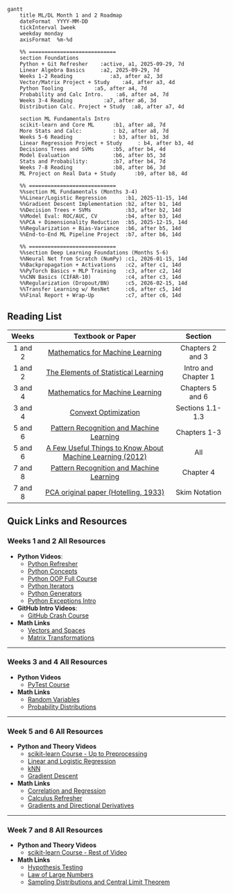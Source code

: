 ```mermaid
gantt
    title ML/DL Month 1 and 2 Roadmap
    dateFormat  YYYY-MM-DD
    tickInterval 1week
    weekday monday
    axisFormat  %m-%d

    %% ============================
    section Foundations
    Python + Git Refresher    :active, a1, 2025-09-29, 7d
    Linear Algebra Basics     :a2, 2025-09-29, 7d
    Weeks 1-2 Reading            :a3, after a2, 3d
    Vector/Matrix Project + Study    :a4, after a3, 4d
    Python Tooling          :a5, after a4, 7d
    Probability and Calc Intro.    :a6, after a4, 7d
    Weeks 3-4 Reading          :a7, after a6, 3d
    Distribution Calc. Project + Study  :a8, after a7, 4d

    section ML Fundamentals Intro
    scikit-learn and Core ML      :b1, after a8, 7d
    More Stats and Calc:          : b2, after a8, 7d
    Weeks 5-6 Reading             : b3, after b1, 3d
    Linear Regression Project + Study     : b4, after b3, 4d
    Decisions Trees and SVMs      :b5, after b4, 4d
    Model Evaluation              :b6, after b5, 3d
    Stats and Probability:        :b7, after b4, 7d
    Weeks 7-8 Reading             :b8, after b6, 3d
    ML Project on Real Data + Study      :b9, after b8, 4d

    %% ============================
    %%section ML Fundamentals (Months 3-4)
    %%Linear/Logistic Regression      :b1, 2025-11-15, 14d
    %%Gradient Descent Implementation :b2, after b1, 14d
    %%Decision Trees + SVMs           :b3, after b2, 14d
    %%Model Eval: ROC/AUC, CV         :b4, after b3, 14d
    %%PCA + Dimensionality Reduction  :b5, 2025-12-15, 14d
    %%Regularization + Bias-Variance  :b6, after b5, 14d
    %%End-to-End ML Pipeline Project  :b7, after b6, 14d

    %% ============================
    %%section Deep Learning Foundations (Months 5-6)
    %%Neural Net from Scratch (NumPy) :c1, 2026-01-15, 14d
    %%Backpropagation + Activations   :c2, after c1, 14d
    %%PyTorch Basics + MLP Training   :c3, after c2, 14d
    %%CNN Basics (CIFAR-10)           :c4, after c3, 14d
    %%Regularization (Dropout/BN)     :c5, 2026-02-15, 14d
    %%Transfer Learning w/ ResNet     :c6, after c5, 14d
    %%Final Report + Wrap-Up          :c7, after c6, 14d
```

## Reading List

| Weeks   | Textbook or Paper | Section |
| :---: | :---: | :---: |
| 1 and 2  | [Mathematics for Machine Learning](https://github.com/Dueling-W/ml-dl-skills/blob/main/Textbooks/mml-book.pdf)  | Chapters 2 and 3  |
| 1 and 2  | [The Elements of Statistical Learning](https://github.com/Dueling-W/ml-dl-skills/blob/main/Textbooks/ESLII_print12_toc.pdf)  | Intro and Chapter 1  |
| 3 and 4  | [Mathematics for Machine Learning](https://github.com/Dueling-W/ml-dl-skills/blob/main/Textbooks/mml-book.pdf)  | Chapters 5 and 6  |
| 3 and 4  | [Convext Optimization](https://stanford.edu/~boyd/cvxbook/bv_cvxbook.pdf)  | Sections 1.1-1.3  |
| 5 and 6  | [Pattern Recognition and Machine Learning](https://github.com/Dueling-W/ml-dl-skills/blob/main/Textbooks/Bishop-Pattern-Recognition-and-Machine-Learning-2006.pdf)  | Chapters 1-3  |
| 5 and 6  | [A Few Useful Things to Know About Machine Learning (2012)](https://github.com/Dueling-W/ml-dl-skills/blob/main/Academic%20Papers/useful_things_about_ml.pdf)  | All  |
| 7 and 8  | [Pattern Recognition and Machine Learning](https://github.com/Dueling-W/ml-dl-skills/blob/main/Textbooks/Bishop-Pattern-Recognition-and-Machine-Learning-2006.pdf)  | Chapter 4 |
| 7 and 8  | [PCA original paper (Hotelling, 1933)](https://github.com/Dueling-W/ml-dl-skills/blob/main/Academic%20Papers/pca_hotelling.pdf)  | Skim Notation  |

## Quick Links and Resources

### Weeks 1 and 2 All Resources
- **Python Videos**:
    - [Python Refresher](https://www.youtube.com/watch?v=VchuKL44s6E&t=94s)
    - [Python Concepts](https://www.youtube.com/watch?v=Gx5qb1uHss4)
    - [Python OOP Full Course](https://www.youtube.com/watch?v=Ej_02ICOIgs)
    - [Python Iterators](https://www.youtube.com/watch?v=jTYiNjvnHZY)
    - [Python Generators](https://www.youtube.com/watch?v=bD05uGo_sVI)
    - [Python Exceptions Intro](https://www.youtube.com/watch?v=6SPDvPK38tw)
- **GitHub Intro Videos**:
    - [GitHub Crash Course](https://www.youtube.com/watch?v=RGOj5yH7evk&t=425s)
- **Math Links**
    - [Vectors and Spaces](https://www.khanacademy.org/math/linear-algebra/vectors-and-spaces)
    - [Matrix Transformations](https://www.khanacademy.org/math/linear-algebra/matrix-transformations)

---

### Weeks 3 and 4 All Resources
- **Python Videos**
    - [PyTest Course](https://www.youtube.com/watch?v=cHYq1MRoyI0)
- **Math Links**
    - [Random Variables](https://www.khanacademy.org/math/statistics-probability/random-variables-stats-library)
    - [Probability Distributions](https://www.khanacademy.org/math/statistics-probability/modeling-distributions-of-data)

---

### Week 5 and 6 All Resources
- **Python and Theory Videos**
    - [scikit-learn Course - Up to Preprocessing](https://www.youtube.com/watch?v=0B5eIE_1vpU)
    - [Linear and Logistic Regression](https://www.youtube.com/watch?v=0B5eIE_1vpU)
    - [kNN](https://www.youtube.com/watch?v=CQveSaMyEwM)
    - [Gradient Descent](https://www.youtube.com/watch?v=IHZwWFHWa-w)
- **Math Links**
    - [Correlation and Regression](https://www.khanacademy.org/math/statistics-probability/describing-relationships-quantitative-data)
    - [Calculus Refresher](https://www.youtube.com/watch?v=WsQQvHm4lSw)
    - [Gradients and Directional Derivatives](https://www.khanacademy.org/math/multivariable-calculus/multivariable-derivatives/gradient-and-directional-derivatives)

---

### Week 7 and 8 All Resources
- **Python and Theory Videos**
    - [scikit-learn Course - Rest of Video](https://www.youtube.com/watch?v=0B5eIE_1vpU)
- **Math Links**
    - [Hypothesis Testing](https://www.khanacademy.org/math/statistics-probability/significance-tests-one-sample)
    - [Law of Large Numbers](https://www.khanacademy.org/math/statistics-probability/random-variables-stats-library/expected-value-lib/v/law-of-large-numbers)
    - [Sampling Distributions and Central Limit Theorem](https://www.khanacademy.org/math/statistics-probability/sampling-distributions-library/sample-means)





